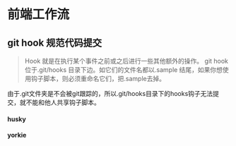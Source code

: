 # 前端工作流

## git hook 规范代码提交

> Hook 就是在执行某个事件之前或之后进行一些其他额外的操作。 git hook 位于.git/hooks 目录下边。如它们的文件名都以.sample 结尾，如果你想使用钩子脚本，则必须重命名它们，把.sample去掉。

由于.git文件夹是不会被git跟踪的，所以.git/hooks目录下的hooks钩子无法提交，就不能和他人共享钩子脚本。


#### husky


#### yorkie